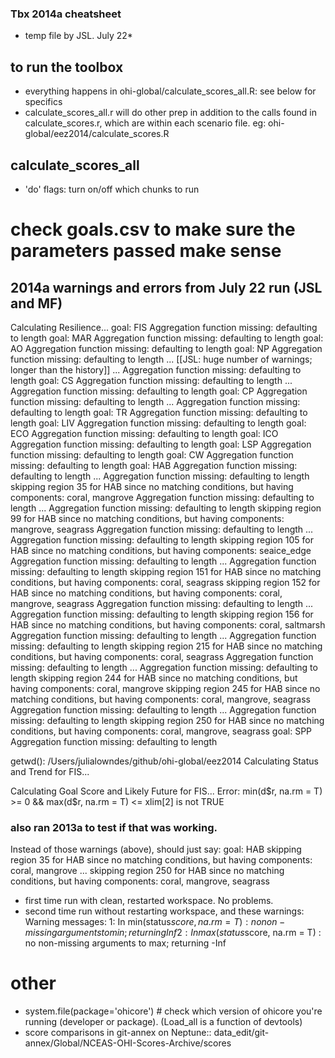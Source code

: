 ### Tbx 2014a cheatsheet 
* temp file by JSL. July 22*

## to run the toolbox
* everything happens in ohi-global/calculate_scores_all.R: see below for specifics
* calculate_scores_all.r will do other prep in addition to the calls found in calculate_scores.r, which are within each scenario file. eg: ohi-global/eez2014/calculate_scores.R 


## calculate_scores_all
* 'do' flags: turn on/off which chunks to run


# check goals.csv to make sure the parameters passed make sense

## 2014a warnings and errors from July 22 run (JSL and MF)

Calculating Resilience...
goal: FIS
Aggregation function missing: defaulting to length
goal: MAR
Aggregation function missing: defaulting to length
goal: AO
Aggregation function missing: defaulting to length
goal: NP
Aggregation function missing: defaulting to length
... [[JSL: huge number of warnings; longer than the history]]
...
Aggregation function missing: defaulting to length
goal: CS
Aggregation function missing: defaulting to length
...
Aggregation function missing: defaulting to length
goal: CP
Aggregation function missing: defaulting to length
...
Aggregation function missing: defaulting to length
goal: TR
Aggregation function missing: defaulting to length
goal: LIV
Aggregation function missing: defaulting to length
goal: ECO
Aggregation function missing: defaulting to length
goal: ICO
Aggregation function missing: defaulting to length
goal: LSP
Aggregation function missing: defaulting to length
goal: CW
Aggregation function missing: defaulting to length
goal: HAB
Aggregation function missing: defaulting to length
...
Aggregation function missing: defaulting to length
  skipping region 35 for HAB since no matching conditions, but having components: coral, mangrove
Aggregation function missing: defaulting to length
...
Aggregation function missing: defaulting to length
  skipping region 99 for HAB since no matching conditions, but having components: mangrove, seagrass
Aggregation function missing: defaulting to length
...
Aggregation function missing: defaulting to length
  skipping region 105 for HAB since no matching conditions, but having components: seaice_edge
Aggregation function missing: defaulting to length
...
Aggregation function missing: defaulting to length
  skipping region 151 for HAB since no matching conditions, but having components: coral, seagrass
  skipping region 152 for HAB since no matching conditions, but having components: coral, mangrove, seagrass
Aggregation function missing: defaulting to length
...
Aggregation function missing: defaulting to length
  skipping region 156 for HAB since no matching conditions, but having components: coral, saltmarsh
Aggregation function missing: defaulting to length
...
Aggregation function missing: defaulting to length
  skipping region 215 for HAB since no matching conditions, but having components: coral, seagrass
Aggregation function missing: defaulting to length
...
Aggregation function missing: defaulting to length
  skipping region 244 for HAB since no matching conditions, but having components: coral, mangrove
  skipping region 245 for HAB since no matching conditions, but having components: coral, mangrove, seagrass
Aggregation function missing: defaulting to length
...
Aggregation function missing: defaulting to length
  skipping region 250 for HAB since no matching conditions, but having components: coral, mangrove, seagrass
goal: SPP
Aggregation function missing: defaulting to length

  getwd(): /Users/julialowndes/github/ohi-global/eez2014
Calculating Status and Trend for FIS...


Calculating Goal Score and Likely Future for FIS...
Error: min(d$r, na.rm = T) >= 0 && max(d$r, na.rm = T) <= xlim[2] is not TRUE


### also ran 2013a to test if that was working.

Instead of those warnings (above), should just say:
goal: HAB
  skipping region 35 for HAB since no matching conditions, but having components: coral, mangrove
...
  skipping region 250 for HAB since no matching conditions, but having components: coral, mangrove, seagrass
  
  
* first time run with clean, restarted workspace. No problems. 
* second time run without restarting workspace, and these warnings:
Warning messages:
1: In min(status$score, na.rm = T) :
  no non-missing arguments to min; returning Inf
2: In max(status$score, na.rm = T) :
  no non-missing arguments to max; returning -Inf


# other
* system.file(package='ohicore') # check which version of ohicore you're running (developer or package). (Load_all is a function of devtools)
* score comparisons in git-annex on Neptune:: data_edit/git-annex/Global/NCEAS-OHI-Scores-Archive/scores
